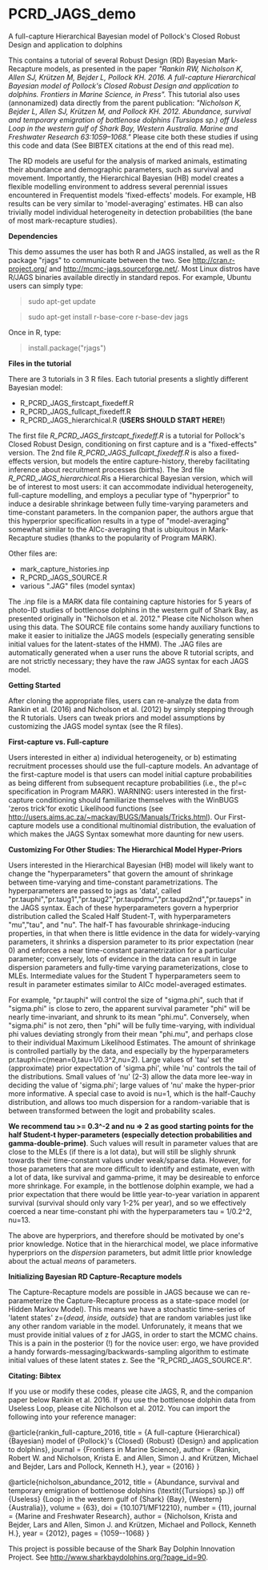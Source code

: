 # PCRD_JAGS_demo
A full-capture Hierarchical Bayesian model of Pollock's Closed Robust Design and application to dolphins

This contains a tutorial of several Robust Design (RD) Bayesian Mark-Recapture models, as presented in the paper <i>"Rankin RW, Nicholson K, Allen SJ, Krützen M, Bejder L, Pollock KH. 2016. A full-capture Hierarchical Bayesian model of Pollock's Closed Robust Design and application to dolphins. Frontiers in Marine Science, in Press".</i> This tutorial also uses (annonamized) data directly from the parent publication: <i>"Nicholson K, Bejder L, Allen SJ, Krützen M, and Pollock KH. 2012. Abundance, survival and temporary emigration of bottlenose dolphins (Tursiops sp.) off Useless Loop in the western gulf of Shark Bay, Western Australia. Marine and Freshwater Research 63:1059–1068."</i> Please cite both these studies if using this code and data (See BIBTEX citations at the end of this read me). 

The RD models are useful for the analysis of marked animals, estimating their abundance and demographic parameters, such as survival and movement. Importantly, the Hierarchical Bayesian (HB) model creates a flexible modelling environment to address several perennial issues encountered in Frequentist models 'fixed-effects' models. For example, HB results can be very similar to 'model-averaging' estimates. HB can also trivially model individual heterogeneity in detection probabilities (the bane of most mark-recapture studies).

<b> Dependencies </b>

This demo assumes the user has both R and JAGS installed, as well as the R package "rjags" to communicate between the two. See http://cran.r-project.org/ and http://mcmc-jags.sourceforge.net/. Most Linux distros have R/JAGS binaries available directly in standard repos. For example, Ubuntu users can simply type:
> sudo apt-get update

> sudo apt-get install r-base-core r-base-dev jags

Once in R, type: 

> install.package("rjags")

<b> Files in the tutorial </b>

There are 3 tutorials in 3 R files. Each tutorial presents a slightly different Bayesian model:
 - R_PCRD_JAGS_firstcapt_fixedeff.R 
 - R_PCRD_JAGS_fullcapt_fixedeff.R  
 - R_PCRD_JAGS_hierarchical.R (<b>USERS SHOULD START HERE!</b>)

The first file <i>R_PCRD_JAGS_firstcapt_fixedeff.R</i> is a tutorial for Pollock's Closed Robust Design, conditioning on first capture and is a "fixed-effects" version. The 2nd file <i>R_PCRD_JAGS_fullcapt_fixedeff.R</i> is also a fixed-effects version, but models the entire capture-history, thereby facilitating inference about recruitment processes (births). The 3rd file <i>R_PCRD_JAGS_hierarchical.R</i>is a Hierarchical Bayesian version, which will be of interest to most users: it can accommodate individual heterogeneity, full-capture modelling, and employs a peculiar type of "hyperprior" to induce a desirable shrinkage between fully time-varying parameters and time-constant parameters. In the companion paper, the authors argue that this hyperprior specification results in a type of "model-averaging" somewhat similar to the AICc-averaging that is ubiquitous in Mark-Recapture studies (thanks to the popularity of Program MARK). 

Other files are:
 - mark_capture_histories.inp
 - R_PCRD_JAGS_SOURCE.R
 - various ".JAG" files (model syntax) 

The .inp file is a MARK data file containing capture histories for 5 years of photo-ID studies of bottlenose dolphins in the western gulf of Shark Bay, as presented originally in "Nicholson et al. 2012." Please cite Nicholson when using this data. The SOURCE file contains some handy auxiliary functions to make it easier to initialize the JAGS models (especially generating sensible initial values for the latent-states of the HMM). The .JAG files are automatically generated when a user runs the above R tutorial scripts, and are not strictly necessary; they have the raw JAGS syntax for each JAGS model.

<b> Getting Started </b>

After cloning the appropriate files, users can re-analyze the data from Rankin et al. (2016) and Nicholson et al. (2012) by simply stepping through the R tutorials. Users can tweak priors and model assumptions by customizing the JAGS model syntax (see the R files).

<b> First-capture vs. Full-capture </b>

Users interested in either a) individual heterogeneity, or b) estimating recruitment processes should use the full-capture models. An advantage of the first-capture model is that users can model initial capture probabilities as being different from subsequent recapture probabilities (i.e., the p!=c specification in Program MARK). WARNING: users interested in the first-capture conditioning should familiarize themselves with the WinBUGS 'zeros trick'for exotic Likelihood functions (see http://users.aims.ac.za/~mackay/BUGS/Manuals/Tricks.html). Our First-capture models use a conditional multinomial distribution, the evaluation of which makes the JAGS Syntax somewhat more daunting for new users.

<b> Customizing For Other Studies: The Hierarchical Model Hyper-Priors </b>

Users interested in the Hierarchical Bayesian (HB) model will likely want to change the "hyperparameters" that govern the amount of shrinkage between time-varying and time-constant parametrizations. The hyperparameters are passed to jags as 'data', called "pr.tauphi","pr.taug1","pr.taug2","pr.taupdmu","pr.taupd2nd","pr.taueps" in the JAGS syntax.  Each of these hyperparameters govern a hyperprior distribution called the Scaled Half Student-T, with hyperparameters "mu","tau", and "nu". The half-T has favourable shrinkage-inducing properties, in that when there is little evidence in the data for widely-varying parameters, it shrinks a dispersion parameter to its prior expectation (near 0) and enforces a near time-constant parametrization for a particular parameter; conversely, lots of evidence in the data can result in large dispersion parameters and fully-time varying parameterizations, close to MLEs. Intermediate values for the Student T hyperparameters seem to result in parameter estimates similar to AICc model-averaged estimates.

For example, "pr.tauphi" will control the size of "sigma.phi", such that if "sigma.phi" is close to zero, the apparent survival parameter "phi" will be nearly time-invariant, and shrunk to its mean "phi.mu". Conversely, when "sigma.phi" is not zero, then "phi" will be fully time-varying, with individual phi values deviating strongly from their mean "phi.mu", and perhaps close to their individual Maximum Likelihood Estimates. The amount of shrinkage is controlled partially by the data, and especially by the hyperparameters pr.tauphi=c(mean=0,tau=1/0.3^2,nu=2). Large values of 'tau' set the (approximate) prior expectation of 'sigma.phi', while 'nu' controls the tail of the distributions. Small values of 'nu' (2-3) allow the data more lee-way in deciding the value of 'sigma.phi'; large values of 'nu' make the hyper-prior more informative. A special case to avoid is nu=1, which is the half-Cauchy distribution, and allows too much dispersion for a random-variable that is between transformed between the logit and probability scales.

<b>We recommend tau >= 0.3^-2 and nu => 2 as good starting points for the half Student-t hyper-parameters (especially detection probabilities and gamma-double-prime)</b>. Such values will result in parameter values that are close to the MLEs (if there is a lot data), but will still be slighly shrunk towards their time-constant values under weak/sparse data. However, for those parameters that are more difficult to identify and estimate, even with a lot of data, like survival and gamma-prime, it may be desireable to enforce more shrinkage. For example, in the bottlenose dolphin example, we had a prior expectation that there would be little year-to-year variation in apparent survival (survival should only vary 1-2% per year), and so we effectively coerced a near time-constant phi with the hyperparameters tau = 1/0.2^2, nu=13. 

The above are hyperpriors, and therefore should be motivated by one's prior knowledge. Notice that in the hierarchical model, we place informative hyperpriors on the <i>dispersion</i> parameters, but admit little prior knowledge about the actual <i>means</i> of parameters.  

<b> Initializing Bayesian RD Capture-Recapture models </b>

The Capture-Recapture models are possible in JAGS because we can re-parameterize the Capture-Recapture process as a state-space model (or Hidden Markov Model). This means we have a stochastic time-series of 'latent states' z={<i>dead, inside, outside</i>} that are random variables just like any other random variable in the model. Unforunately, it means that we must provide initial values of z for JAGS, in order to start the MCMC chains. This is a pain in the posterior (!) for the novice user: ergo, we have provided a handy forwards-messaging/backwards-sampling algorithm to estimate initial values of these latent states z. See the "R_PCRD_JAGS_SOURCE.R".

<b>Citating: Bibtex</b>

If you use or modify these codes, please cite JAGS, R, and the companion paper below Rankin et al. 2016. If you use the bottlenose dolphin data from Useless Loop, please cite Nicholson et al. 2012. You can import the following into your reference manager:


@article{rankin_full-capture_2016,
	title = {A full-capture {Hierarchical} {Bayesian} model of {Pollock}'s {Closed} {Robust} {Design} and application to dolphins},
	journal = {Frontiers in Marine Science},
	author = {Rankin, Robert W. and Nicholson, Krista E. and Allen, Simon J. and Krützen, Michael and Bejder, Lars and Pollock, Kenneth H.},
	year = {2016}
}

@article{nicholson_abundance_2012,
	title = {Abundance, survival and temporary emigration of bottlenose dolphins (\textit{{Tursiops} sp.}) off {Useless} {Loop} in the western gulf of {Shark} {Bay}, {Western} {Australia}},
	volume = {63},
	doi = {10.1071/MF12210},
	number = {11},
	journal = {Marine and Freshwater Research},
	author = {Nicholson, Krista and Bejder, Lars and Allen, Simon J. and Krützen, Michael and Pollock, Kenneth H.},
	year = {2012},
	pages = {1059--1068}
}

This project is possible because of the Shark Bay Dolphin Innovation Project. See http://www.sharkbaydolphins.org/?page_id=90.
